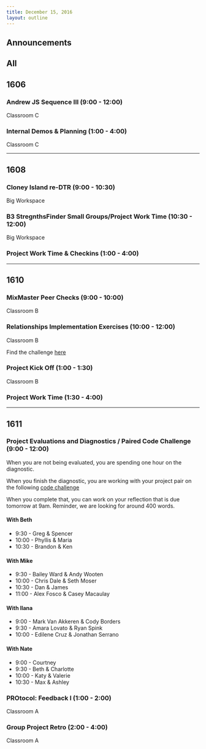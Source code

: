```yaml
---
title: December 15, 2016
layout: outline
---
```



## Announcements


## All

## 1606

### Andrew JS Sequence III (9:00 - 12:00)

Classroom C

### Internal Demos & Planning (1:00 - 4:00)

Classroom C

***

## 1608

### Cloney Island re-DTR (9:00 - 10:30)

Big Workspace

### B3 StregnthsFinder Small Groups/Project Work Time (10:30 - 12:00)

Big Workspace

### Project Work Time & Checkins (1:00 - 4:00)

***

## 1610

### MixMaster Peer Checks (9:00 - 10:00)

Classroom B

### Relationships Implementation Exercises (10:00 - 12:00)

Classroom B

Find the challenge [here](https://github.com/turingschool-examples/active-record-challenge)

### Project Kick Off (1:00 - 1:30)

Classroom B

### Project Work Time (1:30 - 4:00)

***

## 1611

### Project Evaluations and Diagnostics / Paired Code Challenge (9:00 - 12:00)

When you are not being evaluated, you are spending one hour on the diagnostic.

When you finish the diagnostic, you are working with your project pair
on the following [code challenge](https://github.com/turingschool/challenges/blob/master/well_formed_strings.markdown)

When you complete that, you can work on your reflection that is due
tomorrow at 9am. Reminder, we are looking for around 400 words.


#### With Beth
* 9:30 - Greg & Spencer
* 10:00 - Phyllis & Maria
* 10:30 - Brandon & Ken

#### With Mike
* 9:30 - Bailey Ward & Andy Wooten
* 10:00 - Chris Dale & Seth Moser
* 10:30 - Dan & James
* 11:00 - Alex Fosco & Casey Macaulay

#### With Ilana
* 9:00 - Mark Van Akkeren & Cody Borders
* 9:30 - Amara Lovato & Ryan Spink
* 10:00 - Edilene Cruz & Jonathan Serrano

#### With Nate
* 9:00 - Courtney
* 9:30 - Beth & Charlotte
* 10:00 - Katy & Valerie
* 10:30 -  Max & Ashley


### PROtocol: Feedback I (1:00 - 2:00)

Classroom A

### Group Project Retro (2:00 - 4:00)

Classroom A

